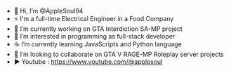 - 👋 Hi, I’m @AppleSoul94
- ⚡ I'm a full-time Electrical Engineer in a Food Company
- 🔭 I’m currently working on GTA Interdiction SA-MP project
- 👀 I’m interested in programming as full-stack developer
- ☕ I’m currently learning JavaScripts and Python language
- 💞️ I’m looking to collaborate on GTA V RAGE-MP Roleplay server projects
- ▶ Youtube : https://www.youtube.com/@applesoul


<!---
AppleSoul94/AppleSoul94 is a ✨ special ✨ repository because its `README.md` (this file) appears on your GitHub profile.
You can click the Preview link to take a look at your changes.
--->
